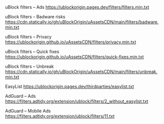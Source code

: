 uBlock filters – Ads
https://ublockorigin.pages.dev/filters/filters.min.txt

uBlock filters – Badware risks
https://cdn.statically.io/gh/uBlockOrigin/uAssetsCDN/main/filters/badware.min.txt

uBlock filters – Privacy
https://ublockorigin.github.io/uAssetsCDN/filters/privacy.min.txt

uBlock filters – Quick fixes
https://ublockorigin.github.io/uAssetsCDN/filters/quick-fixes.min.txt

uBlock filters – Unbreak
https://cdn.statically.io/gh/uBlockOrigin/uAssetsCDN/main/filters/unbreak.min.txt

EasyList
https://ublockorigin.pages.dev/thirdparties/easylist.txt

AdGuard – Ads
https://filters.adtidy.org/extension/ublock/filters/2_without_easylist.txt

AdGuard – Mobile Ads
https://filters.adtidy.org/extension/ublock/filters/11.txt
